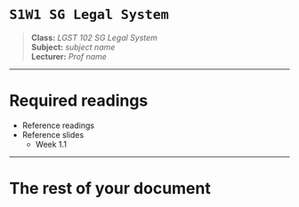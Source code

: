 # `S1W1 SG Legal System`

> **Class:** *LGST 102 SG Legal System*  
> **Subject:** *subject name*  
> **Lecturer:** *Prof name*  

---

# Required readings

* Reference readings
* Reference slides 
    * Week 1.1 

---

# The rest of your document

